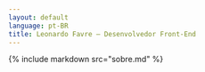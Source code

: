 ```yaml
---
layout: default
language: pt-BR
title: Leonardo Favre – Desenvolvedor Front-End
---
```


{% include markdown src="sobre.md" %}

